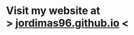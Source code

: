 <!-- ### <h1>Visit my website at [jordimas96.github.io](https://jordimas96.github.io/)</h1> -->

### <h1>Visit my website at <br> > [jordimas96.github.io](https://jordimas96.github.io/) < </h1>



<!--
**jordimas96/jordimas96** is a ✨ _special_ ✨ repository because its `README.md` (this file) appears on your GitHub profile.

Here are some ideas to get you started:

- 🔭 I’m currently working on ...
- 🌱 I’m currently learning ...
- 👯 I’m looking to collaborate on ...
- 🤔 I’m looking for help with ...
- 💬 Ask me about ...
- 📫 How to reach me: ...
- ⚡ Fun fact: ...
-->
